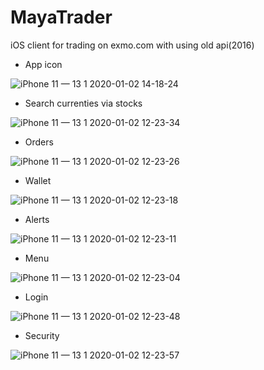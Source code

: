 # MayaTrader
iOS client for trading on exmo.com with using old api(2016)

- App icon

![iPhone 11 — 13 1 2020-01-02 14-18-24](https://user-images.githubusercontent.com/12583893/71666704-c732cd00-2d6a-11ea-9de7-a66dccbf97f8.png)

- Search currenties via stocks

![iPhone 11 — 13 1 2020-01-02 12-23-34](https://user-images.githubusercontent.com/12583893/71662649-e6c1f980-2d5a-11ea-8452-5085f56b331b.png)

- Orders

![iPhone 11 — 13 1 2020-01-02 12-23-26](https://user-images.githubusercontent.com/12583893/71662650-e6c1f980-2d5a-11ea-9328-50738b9b35a3.png)

- Wallet

![iPhone 11 — 13 1 2020-01-02 12-23-18](https://user-images.githubusercontent.com/12583893/71662651-e6c1f980-2d5a-11ea-96ee-fd2afccd3ef4.png)

- Alerts 

![iPhone 11 — 13 1 2020-01-02 12-23-11](https://user-images.githubusercontent.com/12583893/71662653-e75a9000-2d5a-11ea-895f-3b2a3e0c37f9.png)

- Menu

![iPhone 11 — 13 1 2020-01-02 12-23-04](https://user-images.githubusercontent.com/12583893/71662654-e75a9000-2d5a-11ea-9180-7082d4c36d16.png)

- Login

![iPhone 11 — 13 1 2020-01-02 12-23-48](https://user-images.githubusercontent.com/12583893/71662885-b9298000-2d5b-11ea-9cdf-1c7dce95627c.png)

- Security

![iPhone 11 — 13 1 2020-01-02 12-23-57](https://user-images.githubusercontent.com/12583893/71662647-e6296300-2d5a-11ea-8474-9304a629961c.png)

